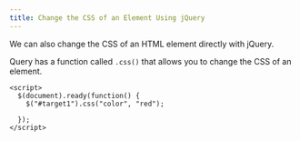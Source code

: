 ```yaml
---
title: Change the CSS of an Element Using jQuery
---
```

We can also change the CSS of an HTML element directly with jQuery.

Query has a function called `.css()` that allows you to change the CSS of an element.

    <script>
      $(document).ready(function() {
        $("#target1").css("color", "red");

      });
    </script>